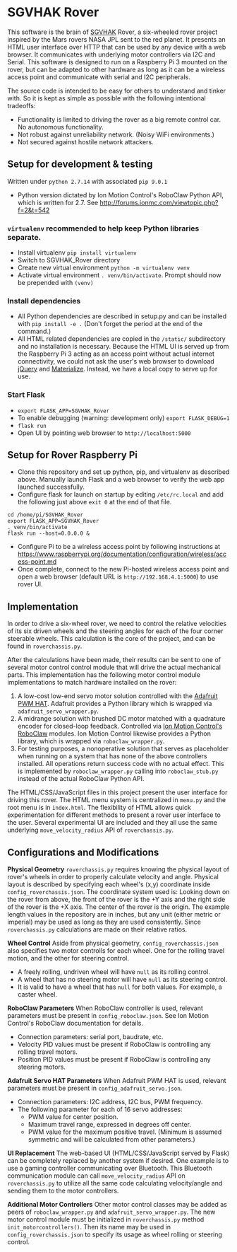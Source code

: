 # SGVHAK Rover
This software is the brain of [SGVHAK](http://www.sgvhak.org/) Rover, a six-wheeled rover project inspired by the Mars rovers NASA JPL sent to the red planet. It presents an HTML user interface over HTTP that can be used by any device with a web browser. It communicates with underlying motor controllers via I2C and Serial. This software is designed to run on a Raspberry Pi 3 mounted on the rover, but can be adapted to other hardware as long as it can be a wireless access point and communicate with serial and I2C peripherals.

The source code is intended to be easy for others to understand and tinker with. So it is kept as simple as possible with the following intentional tradeoffs:
* Functionality is limited to driving the rover as a big remote control car. No autonomous functionality.
* Not robust against unreliability network. (Noisy WiFi environments.)
* Not secured against hostile network attackers.

Setup for development & testing
---
Written under `python 2.7.14` with associated `pip 9.0.1`
- Python version dictated by Ion Motion Control's RoboClaw Python API, which is written for 2.7. See http://forums.ionmc.com/viewtopic.php?f=2&t=542

### `virtualenv` recommended to help keep Python libraries separate.
- Install virtualenv `pip install virtualenv`
- Switch to SGVHAK_Rover directory
- Create new virtual environment `python -m virtualenv venv`
- Activate virtual environment `. venv/bin/activate`. Prompt should now be prepended with `(venv)`
  
### Install dependencies
- All Python dependencies are described in setup.py and can be installed with `pip install -e .` (Don't forget the period at the end of the command.)
- All HTML related dependencies are copied in the `/static/` subdirectory and no installation is necessary. Because the HTML UI is served up from the Raspberry Pi 3 acting as an access point without actual internet connectivity, we could not ask the user's web browser to download [jQuery](https://jquery.com/) and [Materialize](http://materializecss.com/). Instead, we have a local copy to serve up for use.

### Start Flask
- `export FLASK_APP=SGVHAK_Rover`
- To enable debugging (warning: development only) `export FLASK_DEBUG=1`
- `flask run`
- Open UI by pointing web browser to `http://localhost:5000`

Setup for Rover Raspberry Pi
---

- Clone this repository and set up python, pip, and virtualenv as described above. Manually launch Flask and a web browser to verify the web app launched successfully.
- Configure flask for launch on startup by editing `/etc/rc.local` and add the following just above `exit 0` at the end of that file.
```
cd /home/pi/SGVHAK_Rover
export FLASK_APP=SGVHAK_Rover
. venv/bin/activate
flask run --host=0.0.0.0 &
```
- Configure Pi to be a wireless access point by following instructions at https://www.raspberrypi.org/documentation/configuration/wireless/access-point.md
- Once complete, connect to the new Pi-hosted wireless access point and open a web browser (default URL is `http://192.168.4.1:5000`) to use rover UI.

Implementation
---
In order to drive a six-wheel rover, we need to control the relative velocities of its six driven wheels and the steering angles for each of the four corner steerable wheels. This calculation is the core of the project, and can be found in `roverchassis.py`.

After the calculations have been made, their results can be sent to one of several motor control control module that will drive the actual mechanical parts. This implementation has the following motor control module implementations to match hardware installed on the rover:

1. A low-cost low-end servo motor solution controlled with the [Adafruit PWM HAT](https://learn.adafruit.com/adafruit-16-channel-pwm-servo-hat-for-raspberry-pi). Adafruit provides a Python library which is wrapped via `adafruit_servo_wrapper.py`.
2. A midrange solution with brushed DC motor matched with a quadrature encoder for closed-loop feedback. Controlled via [Ion Motion Control's RoboClaw](http://www.ionmc.com/Standard_c_18.html) modules. Ion Motion Control likewise provides a Python library, which is wrapped via `roboclaw_wrapper.py`.
3. For testing purposes, a nonoperative solution that serves as placeholder when running on a system that has none of the above controllers installed. All operations return success code with no actual effect. This is implemented by `roboclaw_wrapper.py` calling into `roboclaw_stub.py` instead of the actual RoboClaw Python API.

The HTML/CSS/JavaScript files in this project present the user interface for driving this rover. The HTML menu system is centralized in `menu.py` and the root menu is in `index.html`. The flexibility of HTML allows quick experimentation for different methods to present a rover user interface to the user. Several experimental UI are included and they all use the same underlying `move_velocity_radius` API of `roverchassis.py`.


Configurations and Modifications
---
**Physical Geometry**
`roverchassis.py` requires knowing the physical layout of rover's wheels in order to properly calculate velocity and angle. Physical layout is described by specifying each wheel's (x,y) coordinate inside `config_roverchassis.json`. The coordinate system used is: Looking down on the rover from above, the front of the rover is the +Y axis and the right side of the rover is the +X axis. The center of the rover is the origin. The example length values in the repository are in inches, but any unit (either metric or imperial) may be used as long as they are used consistently. Since `roverchassis.py` calculations are made on their relative ratios.

**Wheel Control**
Aside from physical geometry, `config_roverchassis.json` also specifies two motor controlls for each wheel. One for the rolling travel motion, and the other for steering control.
* A freely rolling, undriven wheel will have `null` as its rolling control.
* A wheel that has no steering motor will have `null` as its steering control.
* It is valid to have a wheel that has `null` for both values. For example, a caster wheel.

**RoboClaw Parameters**
When RoboClaw controller is used, relevant parameters must be present in `config_roboclaw.json`. See Ion Motion Control's RoboClaw documentation for details.
* Connection parameters: serial port, baudrate, etc.
* Velocity PID values must be present if RoboClaw is controlling any rolling travel motors.
* Position PID values must be present if RoboClaw is controlling any steering motors.

**Adafruit Servo HAT Parameters**
When Adafruit PWM HAT is used, relevant parameters must be present in `config_adafruit_servo.json`.
* Connection parameters: I2C address, I2C bus, PWM frequency.
* The following parameter for each of 16 servo addresses:
  * PWM value for center position.
  * Maximum travel range, expressed in degrees off center.
  * PWM value for the maximum positive travel. (Minimum is assumed symmetric and will be calculated from other parameters.)

**UI Replacement** 
The web-based UI (HTML/CSS/JavaScript served by Flask) can be completely replaced by another system if desired. One example is to use a gaming controller communicating over Bluetooth. This Bluetooth communication module can call `move_velocity_radius` API on `roverchassis.py` to utilize all the same code calculating velocity/angle and sending them to the motor controllers.

**Additional Motor Controllers**
Other motor control classes may be added as peers of `roboclaw_wrapper.py` and `adafruit_servo_wrapper.py`. The new motor control module must be initialized in `roverchassis.py` method `init_motorcontrollers()`. Then its name may be used in `config_roverchassis.json` to specify its usage as wheel rolling or steering control.

